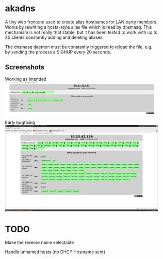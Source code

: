 # akadns
A tiny web frontend used to create alias hostnames for LAN party members.
Works by rewriting a hosts-style alias file which is read by dnsmasq.
This mechanism is not really that stable, but it has been tested to work
with up to 20 clients constantly adding and deleting aliases.

The dnsmasq daemon must be constantly triggered to reload the file,
e.g. by sending the process a SIGHUP every 20 seconds.

## Screenshots

Working as intended 
![akadns working](screenshots/aka_yay.png) 

Early bugfixing 
![akadns bugging](screenshots/aka_bug.png) 

TODO
====
Make the reverse name selectable

Handle unnamed hosts (no DHCP Hostname sent)
